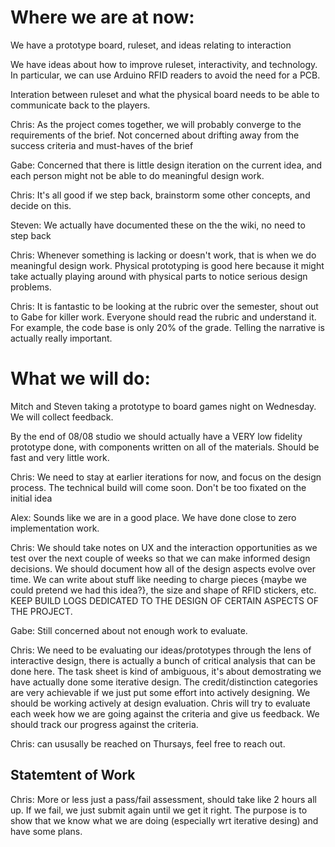# Where we are at now:

We have a prototype board, ruleset, and ideas relating to interaction

We have ideas about how to improve ruleset, interactivity, and technology.
In particular, we can use Arduino RFID readers to avoid the need for a PCB.

Interation between ruleset and what the physical board needs to be able to
communicate back to the players.

Chris: As the project comes together, we will probably converge to the
requirements of the brief. Not concerned about drifting away from the success
criteria and must-haves of the brief

Gabe: Concerned that there is little design iteration on the current idea, and
each person might not be able to do meaningful design work.

Chris: It's all good if we step back, brainstorm some other concepts, and
decide on this.

Steven: We actually have documented these on the the wiki, no need to step
back

Chris: Whenever something is lacking or doesn't work, that is when we do
meaningful design work. Physical prototyping is good here because it might
take actually playing around with physical parts to notice serious design
problems.

Chris: It is fantastic to be looking at the rubric over the semester, shout out
to Gabe for killer work. Everyone should read the rubric and understand it. For
example, the code base is only 20% of the grade. Telling the narrative is
actually really important.

# What we will do:

Mitch and Steven taking a prototype to board games night on Wednesday. We will
collect feedback.

By the end of 08/08 studio we should actually have a VERY low fidelity prototype
done, with components written on all of the materials. Should be fast and very
little work.

Chris: We need to stay at earlier iterations for now, and focus on the design
process. The technical build will come soon. Don't be too fixated on the initial
idea

Alex: Sounds like we are in a good place. We have done close to zero
implementation work.

Chris: We should take notes on UX and the interaction opportunities as we test
over the next couple of weeks so that we can make informed design decisions.
We should document how all of the design aspects evolve over time. We can write
about stuff like needing to charge pieces {maybe we could pretend we had this
idea?}, the size and shape of RFID stickers, etc. KEEP BUILD LOGS DEDICATED TO
THE DESIGN OF CERTAIN ASPECTS OF THE PROJECT.

Gabe: Still concerned about not enough work to evaluate.

Chris: We need to be evaluating our ideas/prototypes through the lens of
interactive design, there is actually a bunch of critical analysis that can be
done here. The task sheet is kind of ambiguous, it's about demostrating we have
actually done some iterative design. The credit/distinction categories are very
achievable if we just put some effort into actively designing. We should be
working actively at design evaluation. Chris will try to evaluate each week how
we are going against the criteria and give us feedback. We should track our
progress against the criteria.

Chris: can ususally be reached on Thursays, feel free to reach out.

## Statemtent of Work

Chris: More or less just a pass/fail assessment, should take like 2 hours all
up. If we fail, we just submit again until we get it right. The purpose is to
show that we know what we are doing (especially wrt iterative desing) and have
some plans.
